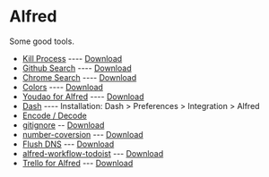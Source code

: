 # Alfred

Some good tools.

* [Kill Process](https://github.com/ngreenstein/alfred-process-killer) ---- [Download](http://www.packal.org/workflow/kill-process)
* [Github Search](https://github.com/pawelgrzybek/Alfred-github-search) ---- [Download](http://www.packal.org/workflow/github-search)
* [Chrome Search](https://github.com/cseeger/alfred-chrome-search) ---- [Download](http://www.packal.org/workflow/chrome-search)
* [Colors]() ---- [Download](http://www.packal.org/workflow/colors)
* [Youdao for Alfred](https://github.com/zgs225/alfred-youdao) ---- [Download](http://www.packal.org/workflow/youdao-alfred)
* [Dash](https://github.com/Kapeli/Dash-Alfred-Workflow) ---- Installation: Dash > Preferences > Integration > Alfred
* [Encode / Decode](https://github.com/willfarrell/alfred-encode-decode-workflow)
* [gitignore](https://github.com/jdno/alfred-gitignore) -- [Download](http://www.packal.org/workflow/gitignore)
* [number-coversion](https://github.com/oliverCJ/conversion-workflow) --- [Download](http://www.packal.org/workflow/jin-zhi-zhuan-huan)
* [Flush DNS](https://github.com/cdraeger/alfred2-flushdns-workflow) --- [Download](http://www.packal.org/workflow/flush-dns)
* [alfred-workflow-todoist](https://github.com/moranje/alfred-workflow-todoist) --- [Download](http://www.packal.org/workflow/alfred-workflow-todoist)
* [Trello for Alfred](https://github.com/dberube/trello-alfred) --- [Download](http://www.packal.org/workflow/trello-alfred)
